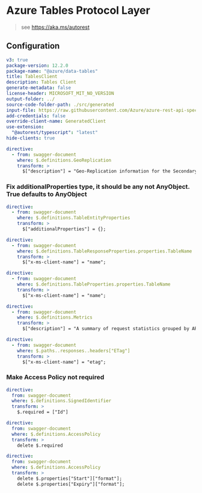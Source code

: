 # Azure Tables Protocol Layer

> see https://aka.ms/autorest

## Configuration

```yaml
v3: true
package-version: 12.2.0
package-name: "@azure/data-tables"
title: TablesClient
description: Tables Client
generate-metadata: false
license-header: MICROSOFT_MIT_NO_VERSION
output-folder: ../
source-code-folder-path: ./src/generated
input-file: https://raw.githubusercontent.com/Azure/azure-rest-api-specs/4a8cd09ab6963b6dd36088aafca81975d32ee561/specification/cosmos-db/data-plane/Microsoft.Tables/preview/2019-02-02/table.json
add-credentials: false
override-client-name: GeneratedClient
use-extension:
  "@autorest/typescript": "latest"
hide-clients: true
```

```yaml
directive:
  - from: swagger-document
    where: $.definitions.GeoReplication
    transform: >
      $["description"] = "Geo-Replication information for the Secondary Storage Service";
```
### Fix additionalProperties type, it should be any not AnyObject. True defaults to AnyObject
```yaml
directive:
  - from: swagger-document
    where: $.definitions.TableEntityProperties
    transform: >
      $["additionalProperties"] = {};
```

```yaml
directive:
  - from: swagger-document
    where: $.definitions.TableResponseProperties.properties.TableName
    transform: >
      $["x-ms-client-name"] = "name";
```

```yaml
directive:
  - from: swagger-document
    where: $.definitions.TableProperties.properties.TableName
    transform: >
      $["x-ms-client-name"] = "name";
```

```yaml
directive:
  - from: swagger-document
    where: $.definitions.Metrics
    transform: >
      $["description"] = "A summary of request statistics grouped by API";
```

```yaml
directive:
  - from: swagger-document
    where: $.paths..responses..headers["ETag"]
    transform: >
      $["x-ms-client-name"] = "etag";
```

### Make Access Policy not required

```yaml
directive:
  from: swagger-document
  where: $.definitions.SignedIdentifier
  transform: >
    $.required = ["Id"]
```

```yaml
directive:
  from: swagger-document
  where: $.definitions.AccessPolicy
  transform: >
    delete $.required
```

```yaml
directive:
  from: swagger-document
  where: $.definitions.AccessPolicy
  transform: >
    delete $.properties["Start"]["format"];
    delete $.properties["Expiry"]["format"];
```
